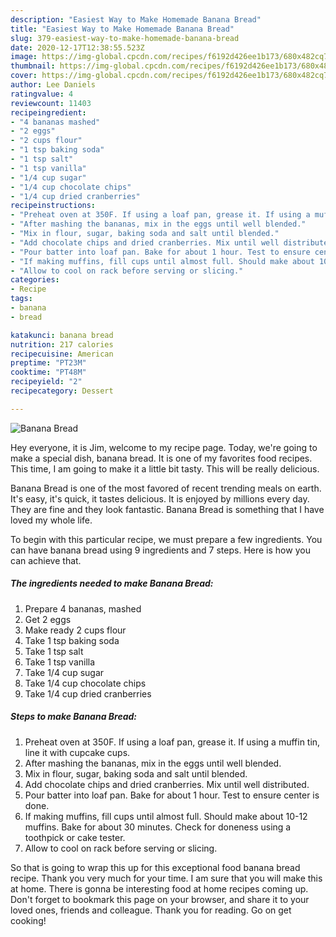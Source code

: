 ```yaml
---
description: "Easiest Way to Make Homemade Banana Bread"
title: "Easiest Way to Make Homemade Banana Bread"
slug: 379-easiest-way-to-make-homemade-banana-bread
date: 2020-12-17T12:38:55.523Z
image: https://img-global.cpcdn.com/recipes/f6192d426ee1b173/680x482cq70/banana-bread-recipe-main-photo.jpg
thumbnail: https://img-global.cpcdn.com/recipes/f6192d426ee1b173/680x482cq70/banana-bread-recipe-main-photo.jpg
cover: https://img-global.cpcdn.com/recipes/f6192d426ee1b173/680x482cq70/banana-bread-recipe-main-photo.jpg
author: Lee Daniels
ratingvalue: 4
reviewcount: 11403
recipeingredient:
- "4 bananas mashed"
- "2 eggs"
- "2 cups flour"
- "1 tsp baking soda"
- "1 tsp salt"
- "1 tsp vanilla"
- "1/4 cup sugar"
- "1/4 cup chocolate chips"
- "1/4 cup dried cranberries"
recipeinstructions:
- "Preheat oven at 350F. If using a loaf pan, grease it. If using a muffin tin, line it with cupcake cups."
- "After mashing the bananas, mix in the eggs until well blended."
- "Mix in flour, sugar, baking soda and salt until blended."
- "Add chocolate chips and dried cranberries. Mix until well distributed."
- "Pour batter into loaf pan. Bake for about 1 hour. Test to ensure center is done."
- "If making muffins, fill cups until almost full. Should make about 10-12 muffins. Bake for about 30 minutes. Check for doneness using a toothpick or cake tester."
- "Allow to cool on rack before serving or slicing."
categories:
- Recipe
tags:
- banana
- bread

katakunci: banana bread 
nutrition: 217 calories
recipecuisine: American
preptime: "PT23M"
cooktime: "PT48M"
recipeyield: "2"
recipecategory: Dessert

---
```



![Banana Bread](https://img-global.cpcdn.com/recipes/f6192d426ee1b173/680x482cq70/banana-bread-recipe-main-photo.jpg)

Hey everyone, it is Jim, welcome to my recipe page. Today, we're going to make a special dish, banana bread. It is one of my favorites food recipes. This time, I am going to make it a little bit tasty. This will be really delicious.



Banana Bread is one of the most favored of recent trending meals on earth. It's easy, it's quick, it tastes delicious. It is enjoyed by millions every day. They are fine and they look fantastic. Banana Bread is something that I have loved my whole life.


To begin with this particular recipe, we must prepare a few ingredients. You can have banana bread using 9 ingredients and 7 steps. Here is how you can achieve that.

<!--inarticleads1-->

##### The ingredients needed to make Banana Bread:

1. Prepare 4 bananas, mashed
1. Get 2 eggs
1. Make ready 2 cups flour
1. Take 1 tsp baking soda
1. Take 1 tsp salt
1. Take 1 tsp vanilla
1. Take 1/4 cup sugar
1. Take 1/4 cup chocolate chips
1. Take 1/4 cup dried cranberries




<!--inarticleads2-->

##### Steps to make Banana Bread:

1. Preheat oven at 350F. If using a loaf pan, grease it. If using a muffin tin, line it with cupcake cups.
1. After mashing the bananas, mix in the eggs until well blended.
1. Mix in flour, sugar, baking soda and salt until blended.
1. Add chocolate chips and dried cranberries. Mix until well distributed.
1. Pour batter into loaf pan. Bake for about 1 hour. Test to ensure center is done.
1. If making muffins, fill cups until almost full. Should make about 10-12 muffins. Bake for about 30 minutes. Check for doneness using a toothpick or cake tester.
1. Allow to cool on rack before serving or slicing.




So that is going to wrap this up for this exceptional food banana bread recipe. Thank you very much for your time. I am sure that you will make this at home. There is gonna be interesting food at home recipes coming up. Don't forget to bookmark this page on your browser, and share it to your loved ones, friends and colleague. Thank you for reading. Go on get cooking!
